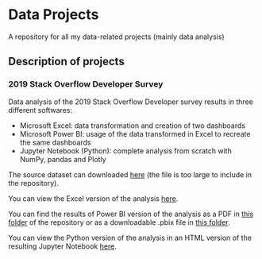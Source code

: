 # Data Projects

A repository for all my data-related projects (mainly data analysis)


## Description of projects

### 2019 Stack Overflow Developer Survey
Data analysis of the 2019 Stack Overflow Developer survey results in three different softwares:
* Microsoft Excel: data transformation and creation of two dashboards
* Microsoft Power BI: usage of the data transformed in Excel to recreate the same dashboards
* Jupyter Notebook (Python): complete analysis from scratch with NumPy, pandas and Plotly

The source dataset can downloaded [here](https://drive.google.com/file/d/1QOmVDpd8hcVYqqUXDXf68UMDWQZP0wQV/view) (the file is too large to include in the repository).

You can view the Excel version of the analysis [here](https://ipppt-my.sharepoint.com/:x:/g/personal/2161161_iscap_ipp_pt/EZyjLWRSLGlLrl4mob110y4BwXPpXtswPM8WR3chfE-LWA?e=25Y4ia).

You can find the results of Power BI version of the analysis as a PDF in [this folder](https://github.com/Ze1598/data-projects/tree/master/SO2019DevSurvey/results) of the repository or as a downloadable .pbix file in [this folder](https://github.com/Ze1598/data-projects/tree/master/SO2019DevSurvey/power%20bi).

You can view the Python version of the analysis in an HTML version of the resulting Jupyter Notebook [here](https://so2019devsurvey.ze1598.repl.co/).